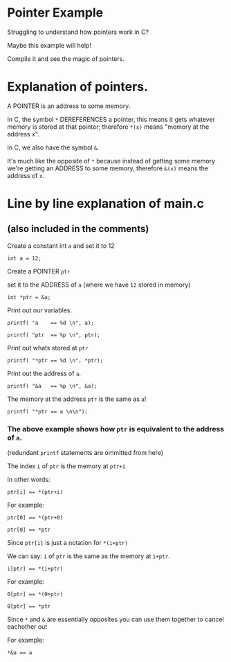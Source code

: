 
# Pointer Example
Struggling to understand how pointers work in C?


Maybe this example will help!


Compile it and see the magic of pointers.


# Explanation of pointers.

A POINTER is an address to some memory.

In C, the symbol `*` DEREFERENCES a pointer,
this means it gets whatever memory is stored at that pointer;
therefore `*(x)` means "memory at the address x".

In C, we also have the symbol `&`.

It's much like the opposite of `*` because
instead of getting some memory we're getting
an ADDRESS to some memory, therefore
`&(x)` means the address of `x`.
	
# Line by line explanation of main.c
## (also included in the comments)

Create a constant int `a` and set it to 12


`int a = 12;`

Create a POINTER `ptr`


set it to the ADDRESS of `a` (where we have `12` stored in memory)


`int *ptr = &a;`

Print out our variables.


`printf( "a    == %d \n", a);`


`printf( "ptr  == %p \n", ptr);`


Print out whats stored at `ptr`


`printf( "*ptr == %d \n", *ptr);`


Print out the address of `a`.


`printf( "&a   == %p \n", &a);`


The memory at the address `ptr` is the same as `a`!


`printf( "*ptr == a \n\n");`


### The above example shows how `ptr` is equivalent to the address of `a`. 

(redundant `printf` statements are ommitted from here)


The index `i` of `ptr` is the memory at `ptr+i`


In other words:


`ptr[i] == *(ptr+i)` 


For example:


`ptr[0] == *(ptr+0)`


`ptr[0] == *ptr`

Since `ptr[i]` is just a notation for `*(i+ptr)`


We can say: `i` of `ptr` is the same as the memory at `i+ptr`.


`i[ptr] == *(i+ptr)`


For example:


`0[ptr] == *(0+ptr)`


`0[ptr] == *ptr`

Since `*` and `&` are essentially opposites you can use them together to cancel eachother out


For example:


`*&a == a`